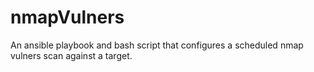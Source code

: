 # nmapVulners
An ansible playbook and bash script that configures a scheduled nmap vulners scan against a target.
